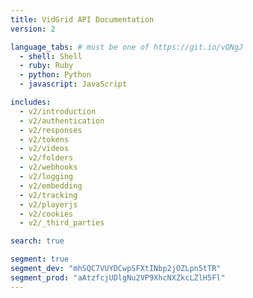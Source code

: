 ```yaml
---
title: VidGrid API Documentation
version: 2

language_tabs: # must be one of https://git.io/vQNgJ
  - shell: Shell
  - ruby: Ruby
  - python: Python
  - javascript: JavaScript

includes:
  - v2/introduction
  - v2/authentication
  - v2/responses
  - v2/tokens
  - v2/videos
  - v2/folders
  - v2/webhooks
  - v2/logging
  - v2/embedding
  - v2/tracking
  - v2/playerjs
  - v2/cookies
  - v2/_third_parties

search: true

segment: true
segment_dev: "mhSQC7VUYDCwpSFXtINbp2jOZLpn5tTR"
segment_prod: "aAtzfcjUDlgNu2VP9XhcNXZkcLZlH5Fl"
---
```

